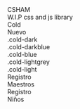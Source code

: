 <link rel="stylesheet" href="css/style.css">

<div class="main col sc">
    <div class="fullW ham-title cold-dark">
        <label>CSHAM</label>
        <div class="ham-subtitle cold-darkblue">W.I.P css and js library</div>
    </div>
    <div class="fullW col sc ham-blue pdg20">
        <div class="maxW350 fullW ham-title cold-light">Cold
            <div class="ham-subtitle cold-blue">Nuevo</div>
        </div>
        <div class="fullW maxW350">
        <div class="maxW350 fullW ham-btn cold-dark pdgV20">.cold-dark</div>
        <div class="maxW350 fullW ham-btn cold-darkblue pdgV40">.cold-darkblue</div>
        <div class="maxW350 fullW ham-btn cold-blue pdgV20">.cold-blue</div>
        <div class="maxW350 fullW ham-btn cold-lightgrey pdgV10">.cold-lightgrey</div>
        <div class="maxW350 fullW ham-btn cold-light">.cold-light</div>
        </div>
        <div class="maxW350 fullW ham-title cold-dark">
            <label>Registro</label>
            <div class="ham-subtitle cold-darkblue tas">Maestros</div>
        </div>
        <div class="maxW350 fullW ham-title cold-lightgrey">
            <label>Registro</label>
            <div class="ham-subtitle cold-blue tas">Niños</div>
        </div>
    </div>
</div>